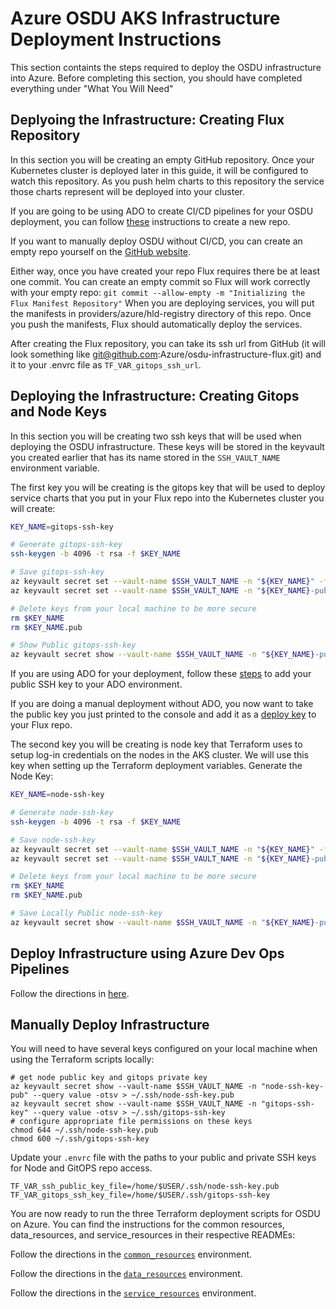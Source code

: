 # Azure OSDU AKS Infrastructure Deployment Instructions

This section containts the steps required to deploy the OSDU infrastructure into Azure. Before completing this section, you should have completed everything under "What You Will Need"

## Deplyoing the Infrastructure: Creating Flux Repository
In this section you will be creating an empty GitHub repository. Once your Kubernetes cluster is deployed later in this guide, it will be configured to watch this repository. As you push helm charts to this repository the service those charts represent will be deployed into your cluster.

If you are going to be using ADO to create CI/CD pipelines for your OSDU deployment, you can follow [these](https://docs.microsoft.com/en-us/azure/devops/repos/git/create-new-repo?view=azure-devops) instructions to create a new repo.

If you want to manually deploy OSDU without CI/CD, you can create an empty repo yourself on the [GitHub website](https://github.com/).

Either way, once you have created your repo Flux requires there be at least one commit. You can create an empty commit so Flux will work correctly with your empty repo:
`git commit --allow-empty -m "Initializing the Flux Manifest Repository"`
When you are deploying services, you will put the manifests in providers/azure/hld-registry directory of this repo. Once you push the manifests, Flux should automatically deploy the services.

After creating the Flux repository, you can take its ssh url from GitHub (it will look something like git@github.com:Azure/osdu-infrastructure-flux.git) and it to your .envrc file as `TF_VAR_gitops_ssh_url`.

## Deploying the Infrastructure: Creating Gitops and Node Keys
In this section you will be creating two ssh keys that will be used when deploying the OSDU infrastructure. These keys will be stored in the keyvault you created earlier that has its name stored in the `SSH_VAULT_NAME` environment variable.

The first key you will be creating is the gitops key that will be used to deploy service charts that you put in your Flux repo into the Kubernetes cluster you will create:
```bash
KEY_NAME=gitops-ssh-key

# Generate gitops-ssh-key
ssh-keygen -b 4096 -t rsa -f $KEY_NAME

# Save gitops-ssh-key
az keyvault secret set --vault-name $SSH_VAULT_NAME -n "${KEY_NAME}" -f "${KEY_NAME}"
az keyvault secret set --vault-name $SSH_VAULT_NAME -n "${KEY_NAME}-pub" -f "${KEY_NAME}.pub"

# Delete keys from your local machine to be more secure
rm $KEY_NAME
rm $KEY_NAME.pub

# Show Public gitops-ssh-key
az keyvault secret show --vault-name $SSH_VAULT_NAME -n "${KEY_NAME}-pub" --query value -otsv
```
If you are using ADO for your deployment, follow these [steps](https://docs.microsoft.com/en-us/azure/devops/repos/git/use-ssh-keys-to-authenticate?view=azure-devops&tabs=current-page#step-2--add-the-public-key-to-azure-devops-servicestfs) to add your public SSH key to your ADO environment.

If you are doing a manual deployment without ADO, you now want to take the public key you just printed to the console and add it as a [deploy key](https://developer.github.com/v3/guides/managing-deploy-keys/#deploy-keys) to your Flux repo.

The second key you will be creating is node key that Terraform uses to setup log-in credentials on the nodes in the AKS cluster. We will use this key when setting up the Terraform deployment variables. Generate the Node Key:

```bash
KEY_NAME=node-ssh-key

# Generate node-ssh-key
ssh-keygen -b 4096 -t rsa -f $KEY_NAME

# Save node-ssh-key
az keyvault secret set --vault-name $SSH_VAULT_NAME -n "${KEY_NAME}" -f "${KEY_NAME}"
az keyvault secret set --vault-name $SSH_VAULT_NAME -n "${KEY_NAME}-pub" -f "${KEY_NAME}.pub"

# Delete keys from your local machine to be more secure
rm $KEY_NAME
rm $KEY_NAME.pub

# Save Locally Public node-ssh-key
az keyvault secret show --vault-name $SSH_VAULT_NAME -n "${KEY_NAME}-pub" --query value -otsv
```

## Deploy Infrastructure using Azure Dev Ops Pipelines
Follow the directions in [here](docs/deploy-infrastructure-using-pipelines.md).


## Manually Deploy Infrastructure

You will need to have several keys configured on your local machine when using the Terraform scripts locally:

```
# get node public key and gitops private key
az keyvault secret show --vault-name $SSH_VAULT_NAME -n "node-ssh-key-pub" --query value -otsv > ~/.ssh/node-ssh-key.pub
az keyvault secret show --vault-name $SSH_VAULT_NAME -n "gitops-ssh-key" --query value -otsv > ~/.ssh/gitops-ssh-key
# configure appropriate file permissions on these keys
chmod 644 ~/.ssh/node-ssh-key.pub
chmod 600 ~/.ssh/gitops-ssh-key
```
Update your `.envrc` file with the paths to your public and private SSH keys for Node and GitOPS repo access.

```
TF_VAR_ssh_public_key_file=/home/$USER/.ssh/node-ssh-key.pub
TF_VAR_gitops_ssh_key_file=/home/$USER/.ssh/gitops-ssh-key
```
You are now ready to run the three Terraform deployment scripts for OSDU on Azure. You can find the instructions for the common resources, data_resources, and service_resources in their respective READMEs:

Follow the directions in the [`common_resources`](../configurations/common_resources/README.md) environment.

Follow the directions in the [`data_resources`](../configurations/data_resources/README.md) environment.

Follow the directions in the [`service_resources`](../configurations/service_resources/README.md) environment.